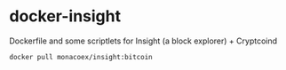 # docker-insight

Dockerfile and some scriptlets for Insight (a block explorer) + Cryptcoind

```
docker pull monacoex/insight:bitcoin
```
